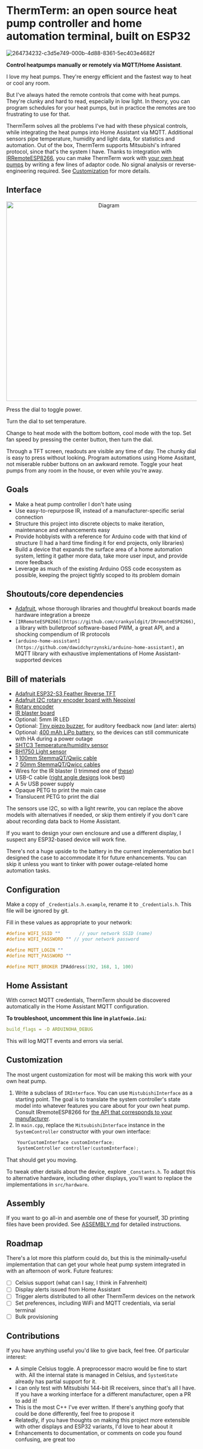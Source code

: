 # ThermTerm: an open source heat pump controller and home automation terminal, built on ESP32

![264734232-c3d5e749-000b-4d88-8361-5ec403e4682f](https://github.com/daniloc/ThermTerm/assets/213358/ca5ceeaf-8f8e-4620-9f28-7fdfa21065ee)

**Control heatpumps manually or remotely via MQTT/Home Assistant**.

I love my heat pumps. They're energy efficient and the fastest way to heat or cool any room.

But I've always hated the remote controls that come with heat pumps. They're clunky and hard to read, especially in low light. In theory, you can program schedules for your heat pumps, but in practice the remotes are too frustrating to use for that.

ThermTerm solves all the problems I've had with these physical controls, while integrating the heat pumps into Home Assistant via MQTT. Additional sensors pipe temperature, humidity and light data, for statistics and automation. Out of the box, ThermTerm supports Mitsubishi's infrared protocol, since that's the system I have. Thanks to integration with [IRRemoteESP8266](https://github.com/crankyoldgit/IRremoteESP8266), you can make ThermTerm work with [your own heat pumps](https://github.com/crankyoldgit/IRremoteESP8266/blob/master/SupportedProtocols.md) by writing a few lines of adaptor code. No signal analysis or reverse-engineering required. See [Customization](#customization) for more details.

## Interface

<p align="center">
<img width="527" alt="Diagram" src="https://github.com/daniloc/ThermTerm/assets/213358/17835a63-d495-4553-853f-562c07adade9">
</p>
Press the dial to toggle power.

Turn the dial to set temperature.

Change to heat mode with the bottom bottom, cool mode with the top. Set fan speed by pressing the center button, then turn the dial.

Through a TFT screen, readouts are visible any time of day. The chunky dial is easy to press without looking. Program automations using Home Assitant, not miserable rubber buttons on an awkward remote. Toggle your heat pumps from any room in the house, or even while you're away.

## Goals

- Make a heat pump controller I don't hate using
- Use easy-to-repurpose IR, instead of a manufacturer-specific serial connection
- Structure this project into discrete objects to make iteration, maintenance and enhancements easy
- Provide hobbyists with a reference for Arduino code with that kind of structure (I had a hard time finding it for end projects, only libraries)
- Build a device that expands the surface area of a home automation system, letting it gather more data, take more user input, and provide more feedback
- Leverage as much of the existing Arduino OSS code ecosystem as possible, keeping the project tightly scoped to its problem domain

## Shoutouts/core dependencies

- [Adafruit](https://learn.adafruit.com), whose thorough libraries and thoughtful breakout boards made hardware integration a breeze
- `[IRRemoteESP8266](https://github.com/crankyoldgit/IRremoteESP8266)`, a library with bulletproof software-based PWM, a great API, and a shocking compendium of IR protocols
- `[arduino-home-assistant](https://github.com/dawidchyrzynski/arduino-home-assistant)`, an MQTT library with exhaustive implementations of Home Assistant-supported devices

## Bill of materials

- [Adafruit ESP32-S3 Feather Reverse TFT](https://www.adafruit.com/product/5691)
- [Adafruit I2C rotary encoder board with Neopixel](https://www.adafruit.com/product/4991)
- [Rotary encoder](https://www.adafruit.com/product/377)
- [IR blaster board](https://www.adafruit.com/product/5639)
- Optional: 5mm IR LED
- Optional: [Tiny piezo buzzer](https://www.adafruit.com/product/1740), for auditory feedback now (and later: alerts)
- Optional: [400 mAh LiPo battery](https://www.adafruit.com/product/3898), so the devices can still communicate with HA during a power outage
- [SHTC3 Temperature/humidity sensor](https://www.adafruit.com/product/4636)
- [BH1750 Light sensor](https://www.adafruit.com/product/4681)
- 1 [100mm StemmaQT/Qwiic cable](https://www.adafruit.com/product/4210)
- 2 [50mm StemmaQT/Qwicc cables](https://www.adafruit.com/product/4399)
- Wires for the IR blaster (I trimmed one of [these](https://www.adafruit.com/product/4336))
- USB-C cable ([right angle designs](https://www.amazon.com/dp/B08912ZBHZ) look best)
- A 5v USB power supply
- Opaque PETG to print the main case
- Translucent PETG to print the dial

The sensors use I2C, so with a light rewrite, you can replace the above models with alternatives if needed, or skip them entirely if you don't care about recording data back to Home Assistant.

If you want to design your own enclosure and use a different display, I suspect any ESP32-based device will work fine.

There's not a huge upside to the battery in the current implementation but I designed the case to accommodate it for future enhancements. You can skip it unless you want to tinker with power outage-related home automation tasks.

## Configuration

Make a copy of `_Credentials.h.example`, rename it to `_Credentials.h`. This file will be ignored by git.

Fill in these values as appropriate to your network:

```C++
#define WIFI_SSID ""       // your network SSID (name)
#define WIFI_PASSWORD "" // your network password

#define MQTT_LOGIN ""
#define MQTT_PASSWORD ""

#define MQTT_BROKER IPAddress(192, 168, 1, 100)
```

## Home Assistant

With correct MQTT credentials, ThermTerm should be discovered automatically in the Home Assistant MQTT configuration.

**To troubleshoot, uncomment this line in `platfomio.ini`:**

```yaml
build_flags = -D ARDUINOHA_DEBUG
```

This will log MQTT events and errors via serial.

## Customization

The most urgent customization for most will be making this work with your own heat pump.

1. Write a subclass of `IRInterface`. You can use `MistubishiInterface` as a starting point. The goal is to translate the system controller's state model into whatever features you care about for your own heat pump. Consult IRremoteESP8266 for [the API that corresponds to your manufacturer](https://github.com/crankyoldgit/IRremoteESP8266/blob/master/SupportedProtocols.md).
2. In `main.cpp`, replace the `MitsubishiInterface` instance in the `SystemController` constructor with your own interface:

```C++
    YourCustomInterface customInterface;
    SystemController controller(customInterface);
```

That should get you moving.

To tweak other details about the device, explore `_Constants.h`. To adapt this to alternative hardware, including other displays, you'll want to replace the implementations in `src/hardware`.

## Assembly

If you want to go all-in and asemble one of these for yourself, 3D printing files have been provided. See [ASSEMBLY.md](/enclosure/ASSEMBLY.md) for detailed instructions.

## Roadmap

There's a lot more this platform could do, but this is the minimally-useful implementation that can get your whole heat pump system integrated in with an afternoon of work. Future features:

- [ ] Celsius support (what can I say, I think in Fahrenheit)
- [ ] Display alerts issued from Home Assistant
- [ ] Trigger alerts distributed to all other ThermTerm devices on the network
- [ ] Set preferences, including WiFi and MQTT credentials, via serial terminal
- [ ] Bulk provisioning

## Contributions

If you have anything useful you'd like to give back, feel free. Of particular interest:

- A simple Celsius toggle. A preprocessor macro would be fine to start with. All the internal state is managed in Celsius, and `SystemState` already has partial support for it.
- I can only test with Mitsubishi 144-bit IR receivers, since that's all I have. If you have a working interface for a different manufacturer, open a PR to add it!
- This is the most C++ I've ever written. If there's anything goofy that could be done differently, feel free to propose it
- Relatedly, if you have thoughts on making this project more extensible with other displays and ESP32 variants, I'd love to hear about it
- Enhancements to documentation, or comments on code you found confusing, are great too
